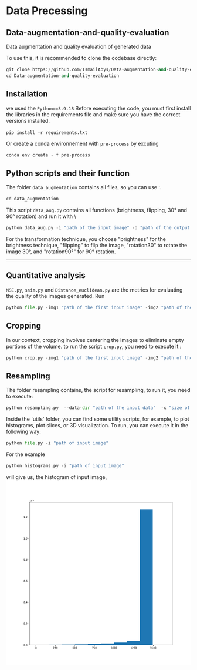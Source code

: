 # Data Precessing

## Data-augmentation-and-quality-evaluation
Data augmentation and quality evaluation of generated data

To use this, it is recommended to clone the codebase directly:

```Python 
git clone https://github.com/IsmailAbys/Data-augmentation-and-quality-evaluation.git
cd Data-augmentation-and-quality-evaluation
```

## Installation
we used the `Python==3.9.18`
Before executing the code, you must first install the libraries in the requirements file and make sure you have the correct versions installed.

`pip install -r requirements.txt`

Or create a conda environnement with `pre-process` by excuting
```Python
conda env create - f pre-process 
```

## Python scripts and their function
The folder `data_augmentation` contains all files, so you can use :.
```Python
cd data_augmentation
```

This script `data_aug.py` contains all functions (brightness, flipping, 30° and 90° rotation) and run it with \
```Python 
python data_aug.py -i "path of the input image" -o "path of the output folder" -tech "Transformation technique"
```
For the transformation technique, you choose "brightness" for the brightness technique, "flipping" to flip the image, "rotation30" to rotate the image 30°, and "rotation90°" for 90° rotation.


---
## Quantitative analysis
`MSE.py`, `ssim.py` and `Distance_euclidean.py` are the metrics for evaluating the quality of the images generated. Run
```Python 
python file.py -img1 "path of the first input image" -img2 "path of the second input image.
```

## Cropping
In our context, cropping involves centering the images to eliminate empty portions of the volume.
to run the script `crop.py`, you need to execute it :
```Python 
python crop.py -img1 "path of the first input image" -img2 "path of the output folder for the cropped imagee".
```

## Resampling 
The folder resampling contains, the script for resampling, to run it, you need to execute:
```Python
python resampling.py  --data-dir "path of the input data"  -x "size of x" -y "size of y" -z "size of z" --out-dir "output path" 
```

Inside the 'utils' folder, you can find some utility scripts, for example, to plot histograms, plot slices, or 3D visualization. To run, you can execute it in the following way:
```Python 
python file.py -i "path of input image"
```
For the example 
```Python 
python histograms.py -i "path of input image"
```
will give us, the histogram of input image, ![Screenshot](https://github.com/IsmailAbys/DataPrecessing/blob/main/utils/Figure_1.png)
